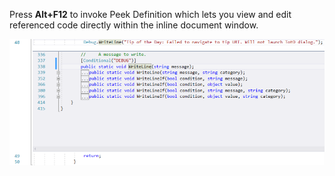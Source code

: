 ﻿Press **Alt+F12** to invoke Peek Definition which lets you view and edit referenced code directly within the inline document window.

!["Peek Definition"](images/PeekDef.png)
